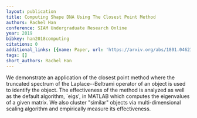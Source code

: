 ```yaml
---
layout: publication
title: Computing Shape DNA Using The Closest Point Method
authors: Rachel Han
conference: SIAM Undergraduate Research Online
year: 2019
bibkey: han2018computing
citations: 0
additional_links: [{name: Paper, url: 'https://arxiv.org/abs/1801.04621'}]
tags: []
short_authors: Rachel Han
---
```

We demonstrate an application of the closest point method where the truncated
spectrum of the Laplace--Beltrami operator of an object is used to identify the
object. The effectiveness of the method is analyzed as well as the default
algorithm, `eigs', in MATLAB which computes the eigenvalues of a given matrix.
We also cluster "similar" objects via multi-dimensional scaling algorithm and
empirically measure its effectiveness.